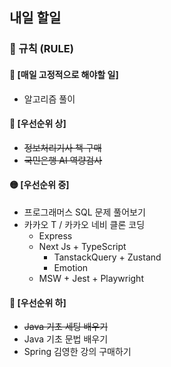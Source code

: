 ## 내일 할일

### 📌 규칙 (RULE)

#### 🔄 [매일 고정적으로 해야할 일]
- 알고리즘 풀이
#### 🔴 [우선순위 상]
- ~~정보처리기사 책 구매~~
- ~~국민은행 AI 역량검사~~
#### 🟡 [우선순위 중]
- 프로그래머스 SQL 문제 풀어보기
- 카카오 T / 카카오 네비 클론 코딩
    - Express
    - Next Js + TypeScript
        - TanstackQuery + Zustand
        - Emotion
    - MSW + Jest + Playwright

#### 🔵 [우선순위 하]
- ~~Java 기초 세팅 배우기~~
- Java 기초 문법 배우기
- Spring 김영한 강의 구매하기